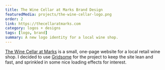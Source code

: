 ```yaml
---
title: The Wine Cellar at Marks Brand Design
featuredMedia: projects/the-wine-cellar-logo.png
order: 2
link: https://thecellaratmarks.com
category: logos + designs
tags: [logo, brand]
summary: A new logo identity for a local wine shop.
---
```


[The Wine Cellar at Marks](https://thecellaratmarks.com) is a small, one-page website for a local retail wine shop. I decided to use [Gridsome](https://gridsome.org) for the project to keep the site lean and fast, and sprinkled in some nice loading effects for interest.

